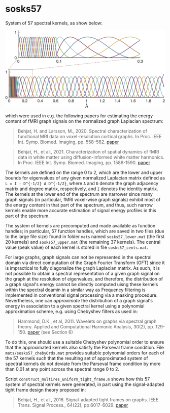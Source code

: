 # sosks57

System of 57 spectral kernels, as show below: 

![system of 57 spectral kernels](figs/sosks57.jpg?raw=true)

which were used in e.g. the following papers for estimating the energy content of fMRI graph signals on the normalized graph Laplacian spectrum: 

> Behjat, H. and Larsson, M., 2020. Spectral characterization of functional MRI data on voxel-resolution cortical graphs. In Proc. IEEE Int.
Symp. Biomed. Imaging, pp. 558–562. [paper](https://arxiv.org/abs/1910.09507)

> Behjat, H., et al., 2021. Characterization of spatial dynamics of fMRI data in white matter using diffusion-informed white matter harmonics. In Proc. IEEE Int. Symp. Biomed. Imaging, pp. 1586-1590. [paper](https://doi.org/10.1101/2020.10.28.359125)

The kernels are defined on the range 0 to 2, which are the lower and upper bounds for eigenvalues of any given normalized Laplacian matrix defined as `L = I - D^{-1/2} A D^{-1/2}`, where `A` and `D` denote the graph adjacency matrix and degree matrix, respectively, and `I` denotes the identity matrix. The kernels at the lower end of the spectrum are narrower since many graph signals (in particular, fMRI voxel-wise graph signals) exhibit most of the energy content in that part of the spectrum, and thus, such narrow kernels enable more accurate estimation of signal energy profiles in this part of the spectrum. 

The system of kernels are precomputed and made available as function handles; in particular, 57 function handles, which are saved in two files (due to the large file size) found in folder `mats` named `sosks57_lower.mat` (the first 20 kernels) and `sosks57_upper.mat` (the remaining 37 kernels). The central value (peak value) of each kernel is stored in file `sosks57_cents.mat`. 

For large graphs, graph signals can not be represented in the spectral domain via direct computation of the Graph Fourier Transform (GFT) since it is impractical to fully diagonalize the graph Laplacian matrix. As such, it is not possible to obtain a spectral representation of a given graph signal on the graph at the resolution of eigenvalues, and therefore, the distribution of a graph signal's energy cannot be directly computed uisng these kernels within the spectral doamin in a similar way as Frequency filtering is implemented in conventional signal processing via a masking procedure. Nevertheless, one can *approximate* the distribution of a graph signal's energy in association to a given spectral kernel using a polynomial approximation scheme, e.g. using Chebyshev filters as used in: 

> Hammond, D.K., et al, 2011. Wavelets on graphs via spectral graph theory. Applied and Computational Harmonic Analysis, 30(2), pp. 129-150. [paper](https://doi.org/10.1016/j.acha.2010.04.005) (see Section 6) 

To do this, one should use a suitable Chebyshev polynomial order to ensure that the approximated kernels also satisfy the Parseval frame condition. File `mats/sosks57_chebyOrds.mat` provides suitable polynomial orders for each of the 57 kernels such that the resulting set of approximated system of spectral kernels do not deviate from the Parseval frame condition by more than 0.01 at any point across the spectral range 0 to 2.  

Script `construct_multires_uniform_tight_frame.m` shows how this 57 system of spectral kernels were generated, in part using the signal-adapted tight frame design theory proposed in:

> Behjat, H., et al., 2016. Signal-adapted tight frames on graphs. IEEE Trans. Signal Process., 64(22), pp.6017-6029. [paper](https://bme.lth.se/fileadmin/biomedicalengineering/Personal_folders/Hamid_Behjat/HBehjat_TSP2016.pdf)

    
